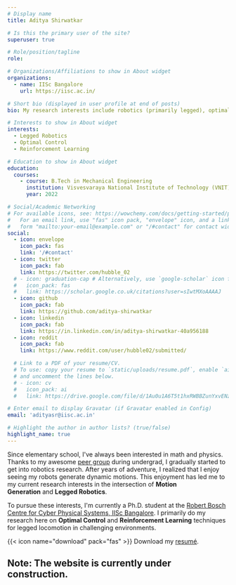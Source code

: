 ```yaml
---
# Display name
title: Aditya Shirwatkar

# Is this the primary user of the site?
superuser: true

# Role/position/tagline
role: 

# Organizations/Affiliations to show in About widget
organizations:
  - name: IISc Bangalore
    url: https://iisc.ac.in/

# Short bio (displayed in user profile at end of posts)
bio: My research interests include robotics (primarily legged), optimal control, and reinforcement learning.

# Interests to show in About widget
interests:
  - Legged Robotics
  - Optimal Control
  - Reinforcement Learning

# Education to show in About widget
education:
  courses:
    - course: B.Tech in Mechanical Engineering
      institution: Visvesvaraya National Institute of Technology (VNIT), Nagpur
      year: 2022

# Social/Academic Networking
# For available icons, see: https://wowchemy.com/docs/getting-started/page-builder/#icons
#   For an email link, use "fas" icon pack, "envelope" icon, and a link in the
#   form "mailto:your-email@example.com" or "/#contact" for contact widget.
social:
  - icon: envelope
    icon_pack: fas
    link: '/#contact'
  - icon: twitter
    icon_pack: fab
    link: https://twitter.com/hubble_02
  # - icon: graduation-cap # Alternatively, use `google-scholar` icon from `ai` icon pack
  #   icon_pack: fas
  #   link: https://scholar.google.co.uk/citations?user=sIwtMXoAAAAJ
  - icon: github
    icon_pack: fab
    link: https://github.com/aditya-shirwatkar
  - icon: linkedin
    icon_pack: fab
    link: https://in.linkedin.com/in/aditya-shirwatkar-40a956188
  - icon: reddit
    icon_pack: fab
    link: https://www.reddit.com/user/hubble02/submitted/

  # Link to a PDF of your resume/CV.
  # To use: copy your resume to `static/uploads/resume.pdf`, enable `ai` icons in `params.toml`,
  # and uncomment the lines below.
  # - icon: cv
  #   icon_pack: ai
  #   link: https://drive.google.com/file/d/1Au0u1A6T5t1hxRWBBZunYxvENzBKhTDB/view

# Enter email to display Gravatar (if Gravatar enabled in Config)
email: 'adityasr@iisc.ac.in'

# Highlight the author in author lists? (true/false)
highlight_name: true
---
```


Since elementary school, I've always been interested in math and physics. Thanks to my awesome [peer group](https://www.ivlabs.in/) during undergrad, I gradually started to get into robotics research. After years of adventure, I realized that I enjoy seeing my robots generate dynamic motions. This enjoyment has led me to my current research interests in the intersection of **Motion Generation** and **Legged Robotics**.

To pursue these interests, I'm currently a Ph.D. student at the [Robert Bosch Centre for Cyber Physical Systems, IISc Bangalore](https://cps.iisc.ac.in/). I primarily do my research here on **Optimal Control** and **Reinforcement Learning** techniques for legged locomotion in challenging environments.

<!-- Students VNIT link -->
<!-- {{< icon name="download" pack="fas" >}} Download my [resumé](https://drive.google.com/file/d/1Au0u1A6T5t1hxRWBBZunYxvENzBKhTDB/view). -->

{{< icon name="download" pack="fas" >}} Download my [resumé](https://drive.google.com/file/d/1cGdITHwhlH7EjOn60NJnYkIYIDxS2y9l/view).


## Note: The website is currently under construction.